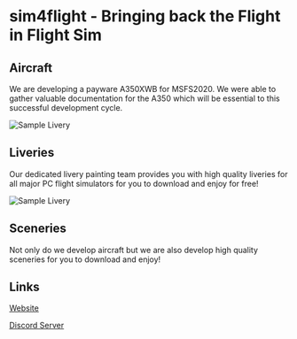 # sim4flight - Bringing back the Flight in Flight Sim

## Aircraft
We are developing a payware A350XWB for MSFS2020. We were able to gather valuable documentation for the A350 which will be essential to this successful development cycle.

![Sample Livery](https://images.squarespace-cdn.com/content/v1/5eff09a4f5beea28d1536434/1601620157798-NVEMA3JNFMISSRX1E5D6/ke17ZwdGBToddI8pDm48kL8fxvxUfk2sD4nNl2VZJSkUqsxRUqqbr1mOJYKfIPR7LoDQ9mXPOjoJoqy81S2I8N_N4V1vUb5AoIIIbLZhVYxCRW4BPu10St3TBAUQYVKcHNpQYEX29G4SElzJui_1Wx0CA8piEo6rXJzwonT85hTyA30jLYlrnkJuCK_qMJXA/Engine4render_S4F_Screenshot.png)

## Liveries
Our dedicated livery painting team provides you with high quality liveries for all major PC flight simulators for you to download and enjoy for free!

![Sample Livery](https://cdn.discordapp.com/attachments/714952095270436874/765261982809980928/b738_-_2020-10-11_20.23.42.png)

## Sceneries
Not only do we develop aircraft but we are also develop high quality sceneries for you to download and enjoy!

## Links
[Website](https://sim4flight.com/)

[Discord Server](https://discord.sim4flight.com/)
